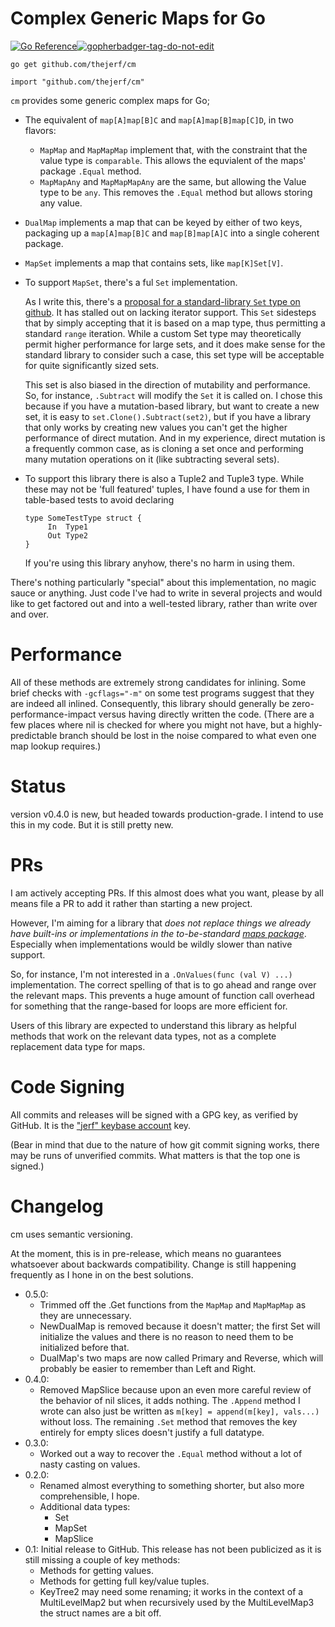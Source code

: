 Complex Generic Maps for Go
===========================

[![Go Reference](https://pkg.go.dev/badge/github.com/thejerf/cm.svg)](https://pkg.go.dev/github.com/thejerf/cm)<a href='https://github.com/jpoles1/gopherbadger' target='_blank'>![gopherbadger-tag-do-not-edit](https://img.shields.io/badge/Go%20Coverage-100%25-brightgreen.svg?longCache=true&style=flat)</a>

    go get github.com/thejerf/cm

    import "github.com/thejerf/cm"

`cm` provides some generic complex maps for Go;

  * The equivalent of `map[A]map[B]C` and `map[A]map[B]map[C]D`, in two
    flavors:
    * `MapMap` and `MapMapMap` implement that, with the constraint that the
      value type is `comparable`. This allows the equvialent of the maps'
      package `.Equal` method.
    * `MapMapAny` and `MapMapMapAny` are the same, but allowing the Value
      type to be `any`. This removes the `.Equal` method but allows storing
      any value.
  * `DualMap` implements a map that can be keyed by either of two keys,
    packaging up a `map[A]map[B]C` and `map[B]map[A]C` into a single
    coherent package. 
  * `MapSet` implements a map that contains sets, like `map[K]Set[V]`.
  * To support `MapSet`, there's a ful `Set` implementation.

    As I write this, there's a [proposal for a standard-library `Set` type
    on github](https://github.com/golang/go/discussions/47331). It has
    stalled out on lacking iterator support. This `Set` sidesteps that by
    simply accepting that it is based on a map type, thus permitting a
    standard `range` iteration. While a custom Set type may theoretically
    permit higher performance for large sets, and it does make sense for
    the standard library to consider such a case, this set type will be
    acceptable for quite significantly sized sets.

    This set is also biased in the direction of mutability and
    performance. So, for instance, `.Subtract` will modify the `Set` it is
    called on. I chose this because if you have a mutation-based library,
    but want to create a new set, it is easy to
    `set.Clone().Subtract(set2)`, but if you have a library that only works
    by creating new values you can't get the higher performance of direct
    mutation. And in my experience, direct mutation is a frequently common
    case, as is cloning a set once and performing many mutation operations
    on it (like subtracting several sets).
  * To support this library there is also a Tuple2 and Tuple3 type. While
    these may not be 'full featured' tuples, I have found a use for them in
    table-based tests to avoid declaring

        type SomeTestType struct {
             In  Type1
             Out Type2
        }

    If you're using this library anyhow, there's no harm in using them.

There's nothing particularly "special" about this implementation, no magic
sauce or anything. Just code I've had to write in several projects and
would like to get factored out and into a well-tested library, rather than
write over and over.

Performance
===========

All of these methods are extremely strong candidates for inlining. Some
brief checks with `-gcflags="-m"` on some test programs suggest that
they are indeed all inlined. Consequently, this library should generally
be zero-performance-impact versus having directly written the code.
(There are a few places where nil is checked for where you might not have,
but a highly-predictable branch should be lost in the noise compared to
what even one map lookup requires.)

Status
======

version v0.4.0 is new, but headed towards production-grade. I intend to use
this in my code. But it is still pretty new.

PRs
===

I am actively accepting PRs. If this almost does what you want, please by
all means file a PR to add it rather than starting a new project.

However, I'm aiming for a library that *does not replace things we already
have built-ins or implementations in the
to-be-standard
[maps package](https://pkg.go.dev/golang.org/x/exp@v0.0.0-20220307200941-a1099baf94bf/maps)*. Especially
when implementations would be wildly slower than native support.

So, for instance, I'm not interested in a `.OnValues(func (val V) ...)`
implementation. The correct spelling of that is to go ahead and range over
the relevant maps. This prevents a huge amount of function call overhead
for something that the range-based for loops are more efficient for.

Users of this library are expected to understand this library as helpful
methods that work on the relevant data types, not as a complete replacement
data type for maps.

Code Signing
============

All commits and releases will be signed with a GPG key, as verified by
GitHub. It is the ["jerf" keybase account](https://keybase.io/jerf) key.

(Bear in mind that due to the nature of how git commit signing works, there
may be runs of unverified commits. What matters is that the top one is
signed.)

Changelog
=========

cm uses semantic versioning.

At the moment, this is in pre-release, which means no guarantees whatsoever
about backwards compatibility. Change is still happening frequently as I
hone in on the best solutions.

* 0.5.0:
    * Trimmed off the .Get functions from the `MapMap` and `MapMapMap` as
      they are unnecessary.
    * NewDualMap is removed because it doesn't matter; the first Set will
      initialize the values and there is no reason to need them to be
      initialized before that.
    * DualMap's two maps are now called Primary and Reverse, which will
      probably be easier to remember than Left and Right.
* 0.4.0:
    * Removed MapSlice because upon an even more careful review of the
      behavior of nil slices, it adds nothing. The `.Append` method I wrote
      can also just be written as `m[key] = append(m[key], vals...)`
      without loss. The remaining `.Set` method that removes the key
      entirely for empty slices doesn't justify a full datatype.
* 0.3.0:
    * Worked out a way to recover the `.Equal` method without a lot
      of nasty casting on values.
* 0.2.0:
    * Renamed almost everything to something shorter, but also more
      comprehensible, I hope.
    * Additional data types:
      * Set
      * MapSet
      * MapSlice
* 0.1: Initial release to GitHub. This release has not been publicized as
  it is still missing a couple of key methods:
    * Methods for getting values.
    * Methods for getting full key/value tuples.
    * KeyTree2 may need some renaming; it works in the context of a
      MultiLevelMap2 but when recursively used by the MultiLevelMap3 the
      struct names are a bit off.
